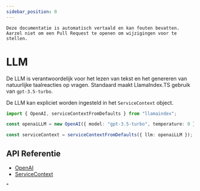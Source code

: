 ```yaml
---
sidebar_position: 0
---
```


`Deze documentatie is automatisch vertaald en kan fouten bevatten. Aarzel niet om een Pull Request te openen om wijzigingen voor te stellen.`

# LLM

De LLM is verantwoordelijk voor het lezen van tekst en het genereren van natuurlijke taalreacties op vragen. Standaard maakt LlamaIndex.TS gebruik van `gpt-3.5-turbo`.

De LLM kan expliciet worden ingesteld in het `ServiceContext` object.

```typescript
import { OpenAI, serviceContextFromDefaults } from "llamaindex";

const openaiLLM = new OpenAI({ model: "gpt-3.5-turbo", temperature: 0 });

const serviceContext = serviceContextFromDefaults({ llm: openaiLLM });
```

## API Referentie

- [OpenAI](../../api/classes/OpenAI.md)
- [ServiceContext](../../api/interfaces/ServiceContext.md)

"

